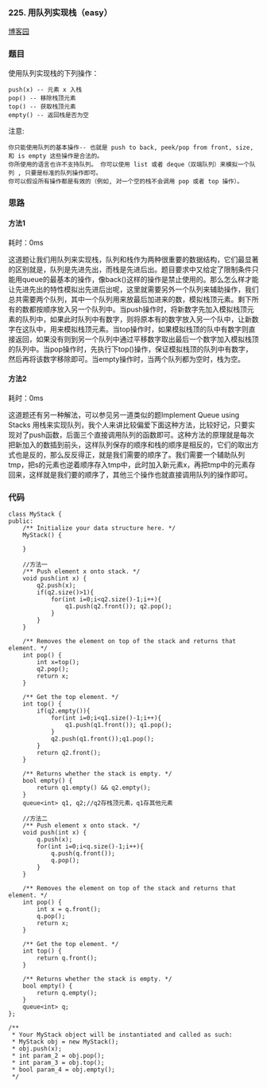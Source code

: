 ### 225. 用队列实现栈（easy）

[博客园](http://www.cnblogs.com/grandyang/p/4568796.html)

### 题目 
使用队列实现栈的下列操作：

	push(x) -- 元素 x 入栈
	pop() -- 移除栈顶元素
	top() -- 获取栈顶元素
	empty() -- 返回栈是否为空
注意:

	你只能使用队列的基本操作-- 也就是 push to back, peek/pop from front, size, 和 is empty 这些操作是合法的。
	你所使用的语言也许不支持队列。 你可以使用 list 或者 deque（双端队列）来模拟一个队列 , 只要是标准的队列操作即可。
	你可以假设所有操作都是有效的（例如, 对一个空的栈不会调用 pop 或者 top 操作）。


### 思路

#### 方法1

耗时：0ms

这道题让我们用队列来实现栈，队列和栈作为两种很重要的数据结构，它们最显著的区别就是，队列是先进先出，而栈是先进后出。题目要求中又给定了限制条件只能用queue的最基本的操作，像back()这样的操作是禁止使用的。那么怎么样才能让先进先出的特性模拟出先进后出呢，这里就需要另外一个队列来辅助操作，我们总共需要两个队列，其中一个队列用来放最后加进来的数，模拟栈顶元素。剩下所有的数都按顺序放入另一个队列中。当push操作时，将新数字先加入模拟栈顶元素的队列中，如果此时队列中有数字，则将原本有的数字放入另一个队中，让新数字在这队中，用来模拟栈顶元素。当top操作时，如果模拟栈顶的队中有数字则直接返回，如果没有则到另一个队列中通过平移数字取出最后一个数字加入模拟栈顶的队列中。当pop操作时，先执行下top()操作，保证模拟栈顶的队列中有数字，然后再将该数字移除即可。当empty操作时，当两个队列都为空时，栈为空。

#### 方法2

耗时：0ms

这道题还有另一种解法，可以参见另一道类似的题Implement Queue using Stacks 用栈来实现队列，我个人来讲比较偏爱下面这种方法，比较好记，只要实现对了push函数，后面三个直接调用队列的函数即可。这种方法的原理就是每次把新加入的数插到前头，这样队列保存的顺序和栈的顺序是相反的，它们的取出方式也是反的，那么反反得正，就是我们需要的顺序了。我们需要一个辅助队列tmp，把s的元素也逆着顺序存入tmp中，此时加入新元素x，再把tmp中的元素存回来，这样就是我们要的顺序了，其他三个操作也就直接调用队列的操作即可。


### 代码

```
class MyStack {
public:
    /** Initialize your data structure here. */
    MyStack() {
        
    }
    
    //方法一
    /** Push element x onto stack. */
    void push(int x) {
        q2.push(x);
        if(q2.size()>1){
            for(int i=0;i<q2.size()-1;i++){
                q1.push(q2.front()); q2.pop();
            }
        }
    }
    
    /** Removes the element on top of the stack and returns that element. */
    int pop() {
        int x=top();
        q2.pop();
        return x;
    }
    
    /** Get the top element. */
    int top() {
        if(q2.empty()){
            for(int i=0;i<q1.size()-1;i++){
                q1.push(q1.front()); q1.pop();
            }
            q2.push(q1.front());q1.pop();
        }
        return q2.front();
    }
    
    /** Returns whether the stack is empty. */
    bool empty() {
        return q1.empty() && q2.empty();
    }
    queue<int> q1, q2;//q2存栈顶元素，q1存其他元素
    
    //方法二
    /** Push element x onto stack. */
    void push(int x) {
        q.push(x);
        for(int i=0;i<q.size()-1;i++){
            q.push(q.front());
            q.pop();
        }
    }
    
    /** Removes the element on top of the stack and returns that element. */
    int pop() {
        int x = q.front();
        q.pop();
        return x;
    }
    
    /** Get the top element. */
    int top() {
        return q.front();
    }
    
    /** Returns whether the stack is empty. */
    bool empty() {
        return q.empty();
    }
    queue<int> q;
};

/**
 * Your MyStack object will be instantiated and called as such:
 * MyStack obj = new MyStack();
 * obj.push(x);
 * int param_2 = obj.pop();
 * int param_3 = obj.top();
 * bool param_4 = obj.empty();
 */

```
